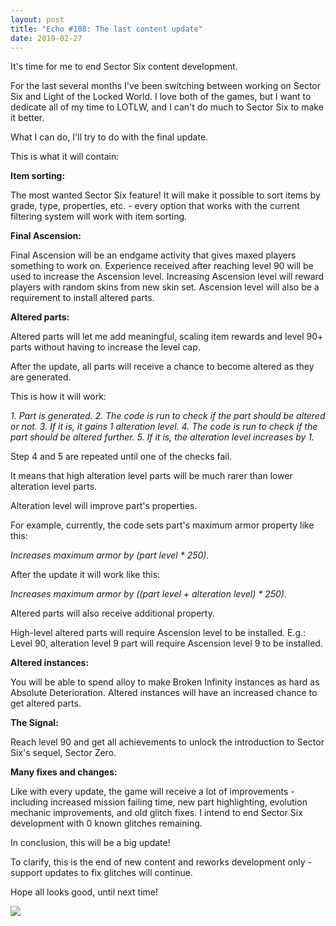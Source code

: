 ```yaml
---
layout: post
title: "Echo #108: The last content update"
date: 2019-02-27
---
```


It's time for me to end Sector Six content development.

For the last several months I've been switching between working on Sector Six and Light of the Locked World.
I love both of the games, but I want to dedicate all of my time to LOTLW, and I can't do much to Sector Six to make it better.

What I can do, I'll try to do with the final update.

This is what it will contain:

**Item sorting:**

The most wanted Sector Six feature!
It will make it possible to sort items by grade, type, properties, etc. - every option that works with the current filtering system will work with item sorting.

**Final Ascension:**

Final Ascension will be an endgame activity that gives maxed players something to work on. Experience received after reaching level 90 will be used to increase the Ascension level.
Increasing Ascension level will reward players with random skins from new skin set.
Ascension level will also be a requirement to install altered parts.

**Altered parts:**

Altered parts will let me add meaningful, scaling item rewards and level 90+ parts without having to increase the level cap.

After the update, all parts will receive a chance to become altered as they are generated.

This is how it will work:

*1. Part is generated.
2. The code is run to check if the part should be altered or not.
3. If it is, it gains 1 alteration level.
4. The code is run to check if the part should be altered further.
5. If it is, the alteration level increases by 1.*

Step 4 and 5 are repeated until one of the checks fail.

It means that high alteration level parts will be much rarer than lower alteration level parts.

Alteration level will improve part's properties.

For example, currently, the code sets part's maximum armor property like this:

*Increases maximum armor by (part level * 250).*

After the update it will work like this:

*Increases maximum armor by ((part level + alteration level) * 250).*

Altered parts will also receive additional property.

High-level altered parts will require Ascension level to be installed.
E.g.: Level 90, alteration level 9 part will require Ascension level 9 to be installed.

**Altered instances:**

You will be able to spend alloy to make Broken Infinity instances as hard as Absolute Deterioration. Altered instances will have an increased chance to get altered parts.

**The Signal:**

Reach level 90 and get all achievements to unlock the introduction to Sector Six's sequel, Sector Zero.

**Many fixes and changes:**

Like with every update, the game will receive a lot of improvements - including increased mission failing time, new part highlighting, evolution mechanic improvements, and old glitch fixes.
I intend to end Sector Six development with 0 known glitches remaining.

In conclusion, this will be a big update!

To clarify, this is the end of new content and reworks development only - support updates to fix glitches will continue.

Hope all looks good, until next time!

![](https://raw.githubusercontent.com/Zuurix/Zuurix.github.io/master/images/echo%20108/New%20skins%20and%20highlights%202018-20-26.png)
